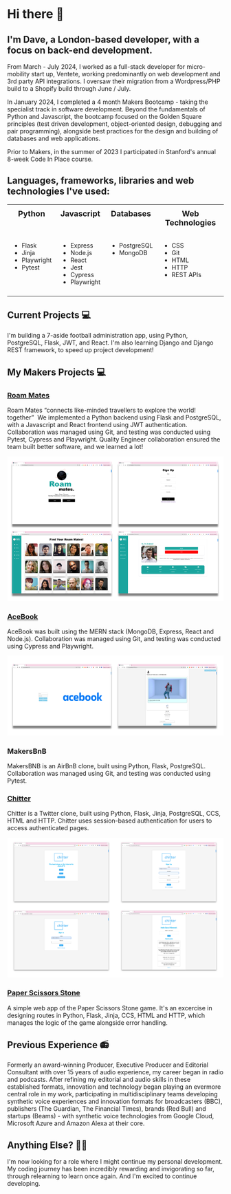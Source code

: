 # Hi there 👋 

## I'm Dave, a London-based developer, with a focus on back-end development.

From March - July 2024, I worked as a full-stack developer for micro-mobility start up, Ventete, working predominantly on web development and 3rd party API integrations. I oversaw their migration from a Wordpress/PHP build to a Shopify build through June / July.

In January 2024, I completed a 4 month Makers Bootcamp - taking the specialist track in software development. Beyond the fundamentals of Python and Javascript, the bootcamp focused on the Golden Square principles (test driven development, object-oriented design, debugging and pair programming), alongside best practices for the design and building of databases and web applications.

Prior to Makers, in the summer of 2023 I participated in Stanford's annual 8-week Code In Place course.

## Languages, frameworks, libraries and web technologies I've used: 

<div style="margin:auto; max-width:800px;">
  <table style="margin:auto; border-collapse: collapse; width:100%;">
<tr>
<td style="text-align:center; vertical-align:top; padding:10px; font-weight: bold; font-size:18px">Python</td>
<td style="text-align:center; vertical-align:top; padding:10px; font-weight: bold; font-size:18px">Javascript</td>
<td style="text-align:center; vertical-align:top; padding:10px; font-weight: bold; font-size:18px">Databases</td>
<td style="text-align:center; vertical-align:top; padding:10px; font-weight: bold; font-size:18px">Web Technologies</td>
</tr>

<tr>
<td style="text-align:left; vertical-align:top; padding:10px;">

- Flask
- Jinja
- Playwright
- Pytest

</td>
<td style="text-align:left; vertical-align:top; padding:10px;">

- Express
- Node.js
- React
- Jest
- Cypress
- Playwright

</td>
<td style="text-align:left; vertical-align:top; padding:10px;">

- PostgreSQL
- MongoDB

</td>
<td style="text-align:left; vertical-align:top; padding:10px;">

- CSS
- Git
- HTML
- HTTP
- REST APIs


</td>
</tr>
  </table>
</div>

## Current Projects 💻
I'm building a 7-aside football administration app, using Python, PostgreSQL, Flask, JWT, and React. 
I'm also learning Django and Django REST framework, to speed up project development!

## My Makers Projects 💻
### [Roam Mates](https://github.com/SoundMotives/RoamMates)
Roam Mates “connects like-minded travellers to explore the world! together”  We implemented a Python backend using Flask and PostgreSQL, with a Javascript and React frontend using JWT authentication. Collaboration was managed using Git, and testing was conducted using Pytest, Cypress and Playwright. Quality Engineer collaboration ensured the team built better software, and we learned a lot!

![Screenshots from Roam Mates](assets/RoamMates_compilation.png)

### [AceBook](https://github.com/SoundMotives/AceBook)
AceBook was built using the MERN stack (MongoDB, Express, React and Node.js). Collaboration was managed using Git, and testing was conducted using Cypress and Playwright. 

![Screenshots from Acebook](assets/Acebook_compilation.png)

### MakersBnB
MakersBNB is an AirBnB clone, built using Python, Flask, PostgreSQL. Collaboration was managed using Git, and testing was conducted using Pytest.

### [Chitter](https://github.com/SoundMotives/Chitter)
Chitter is a Twitter clone, built using Python, Flask, Jinja, PostgreSQL, CCS, HTML and HTTP. Chitter uses session-based authentication for users to access authenticated pages. 

![Screenshots from Chitter](assets/Chitter_screengrabs.png)

### [Paper Scissors Stone](https://github.com/SoundMotives/PaperScissorsStone)
A simple web app of the Paper Scissors Stone game. It's an excercise in designing routes in Python, Flask, Jinja, CCS, HTML and HTTP, which manages the logic of the game alongside error handling. 





## Previous Experience 📻
Formerly an award-winning Producer, Executive Producer and Editorial Consultant with over 15 years of audio experience, my career began in radio and podcasts. After refining my editorial and audio skills in these established formats, innovation and technology began playing an evermore central role in my work, participating in multidisciplinary teams developing synthetic voice experiences and innovation formats for broadcasters (BBC), publishers (The Guardian, The Financial Times), brands (Red Bull) and startups (Beams) - with synthetic voice technologies from Google Cloud, Microsoft Azure and Amazon Alexa at their core.

## Anything Else? 🙋‍♂️
I'm now looking for a role where I might continue my personal development. My coding journey has been incredibly rewarding and invigorating so far, through relearning to learn once again. And I'm excited to continue developing.  
